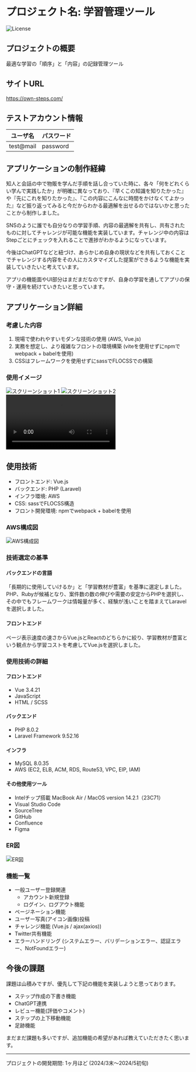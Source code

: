 # プロジェクト名: 学習管理ツール

![License](https://img.shields.io/badge/license-MIT-blue.svg)

## プロジェクトの概要

最適な学習の「順序」と「内容」の記録管理ツール

## サイトURL

https://own-steps.com/

## テストアカウント情報

| ユーザ名      | パスワード     |
|---------------|----------------|
| test@mail     | password       |

## アプリケーションの制作経緯

知人と会話の中で物販を学んだ手順を話し合っていた時に、各々「何をどれくらい学んで実践したか」が明確に異なっており、『早くこの知識を知りたかった』や『先にこれを知りたかった』、『この内容にこんなに時間をかけなくてよかった』など振り返ってみると今だからわかる最適解を出せるのではないかと思ったことから制作しました。

SNSのように誰でも自分なりの学習手順、内容の最適解を共有し、共有されたものに対してチャレンジが可能な機能を実装しています。チャレンジ中の内容はStepごとにチェックを入れることで進捗がわかるようになっています。

今後はChatGPTなどと紐づけ、あらかじめ自身の現状などを共有しておくことでチャレンジする内容をその人にカスタマイズした提案ができるような機能を実装していきたいと考えています。

アプリの機能面やUI部分はまだまだなのですが、自身の学習を通してアプリの保守・運用を続けていきたいと思っています。

## アプリケーション詳細

### 考慮した内容

1. 現場で使われやすいモダンな技術の使用 (AWS, Vue.js)
2. 実務を想定し、より複雑なフロントの環境構築 (viteを使用せずにnpmでwebpack + babelを使用)
3. CSSはフレームワークを使用せずにsassでFLOCSSでの構築

### 使用イメージ

![スクリーンショット1](path/to/screenshot1.png)
![スクリーンショット2](path/to/screenshot2.png)
![デモ動画](path/to/demo-video.mp4)

## 使用技術

- フロントエンド: Vue.js
- バックエンド: PHP (Laravel)
- インフラ環境: AWS
- CSS: sassでFLOCSS構造
- フロント開発環境: npmでwebpack + babelを使用

### AWS構成図

![AWS構成図](path/to/aws-architecture-diagram.png)

### 技術選定の基準

#### バックエンドの言語

「長期的に使用していけるか」と「学習教材が豊富」を基準に選定しました。PHP、Rubyが候補となり、案件数の数の伸びや需要の安定からPHPを選択し、その中でもフレームワークは情報量が多く、経験が浅いことを踏まえてLaravelを選択しました。

#### フロントエンド

ページ表示速度の速さからVue.jsとReactのどちらかに絞り、学習教材が豊富という観点から学習コストを考慮してVue.jsを選択しました。

### 使用技術の詳細

#### フロントエンド

- Vue 3.4.21
- JavaScript
- HTML / SCSS

#### バックエンド

- PHP 8.0.2
- Laravel Framework 9.52.16

#### インフラ

- MySQL 8.0.35
- AWS (EC2, ELB, ACM, RDS, Route53, VPC, EIP, IAM)

#### その他使用ツール

- Intelチップ搭載 MacBook Air / MacOS version 14.2.1（23C71）
- Visual Studio Code
- SourceTree
- GitHub
- Confluence
- Figma

### ER図

![ER図](path/to/er-diagram.png)

### 機能一覧

- 一般ユーザー登録関連
  - アカウント新規登録
  - ログイン、ログアウト機能
- ページネーション機能
- ユーザー写真(アイコン画像)投稿
- チャレンジ機能 (Vue.js / ajax(axios))
- Twitter共有機能
- エラーハンドリング (システムエラー、バリデーションエラー、認証エラー、NotFoundエラー)

## 今後の課題

課題は山積みですが、優先して下記の機能を実装しようと思っております。

- ステップ作成の下書き機能
- ChatGPT連携
- レビュー機能(評価やコメント)
- ステップの上下移動機能
- 足跡機能

まだまだ課題も多いですが、追加機能の希望があれば教えていただきたく思います。

---

プロジェクトの開発期間: 1ヶ月ほど (2024/3末〜2024/5初旬)
